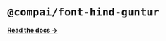 # `@compai/font-hind-guntur`

[**Read the docs &rarr;**](https://components.ai/docs/typefaces/hind-guntur)

